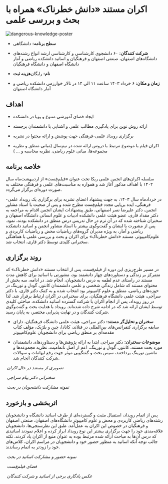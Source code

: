 # اکران مستند «دانش خطرناک» همراه با بحث و بررسی علمی


![dangerous-knowledge-poster](dangerous-knowledge-poster.jpg)  


- **سطح برنامه:** دانشگاهی


- **شرکت کنندگان:** ۶۰ دانشجوی کارشناسی و کارشناسی ارشد انواع رشته‌های دانشگاه‌های اصفهان، صنعتی اصفهان و فرهنگیان و اساتید دانشکده ریاضی و آمار دانشگاه اصفهان و دانشگاه فرهنگیان


- **هزینه ثبت‌‎نام:** رایگان


- **زمان و مکان:** ۶ خرداد ۱۴۰۳ ساعت ۱۱ الی ۱۴ در تالار خوارزمی دانشکده ریاضی و آمار دانشگاه اصفهان


## اهداف


- ایجاد فضای آموزشی متنوع و پویا در دانشکده


- ارائه روش نوین برای یادگیری مطالب علمی و آشنایی با دانشمندان برجسته


- برگزاری رویداد علمی-فرهنگی جهت پوشش و ارائه محتوا در نشریه


- اکران فیلم با موضوع مرتبط با دروس ارائه شده در نیم‌سال (مبانی منطق و نظریه مجموعه‌ها، مبانی علوم ریاضی، نظریه محاسبه و … )    


## خلاصه برنامه


سلسله اکران‌های انجمن علمی ریکا تحت عنوان «فیلم‌فِست» از اردیبهشت‌ماه سال ۱۴۰۲ با اهداف مذکور آغاز شد و همواره به مناسبت‌های علمی و فرهنگی مختلف به صورت دوره‌ای برگزار می‌گردد.


در خردادماه سال ۱۴۰۳، به جهت پیشنهاد اعضای نشریه برای برگزاری یک رویداد علمی-فرهنگی، ایده برپایی مجدد فیلم‌فِست مطرح شده و پس از صحبت با استاد مشاور انجمن، دکتر علیرضا نصر اصفهانی، طبق پیشنهادات ایشان انجمن اقدام به مراجعه به دکتر مقداد قاری، عضو هیئت علمی دانشکده ادبیات و علوم انسانی دانشگاه اصفهان و سخنران شناخته شده که در آن ترم در حال تدریس درس منطق در دانشکده بودند، نمود. پس از مشورت با ایشان و گفت‌وگوی بیشتر با استاد مشاور انجمن و اساتید دانشکده ریاضی و آمار، به ویژه مدیران گروه‌های ریاضیات محض و ریاضیات کاربردی و علوم‌کامپیوتر، مستند «دانش خطرناک» برای اکران و بحث و بررسی علمی با هماهنگی سخنرانی کلیدی توسط دکتر قاری، انتخاب شد. 


## روند برگزاری


در مسیر طرح‌ریزی این دوره از فیلم‌فِست، پس از انتخاب مستند «دانش خطرناک» که متمرکز بر زندگی و دستاوردهای چهار دانشمند بود، مشورتی با اساتید برای کاهش مدت مستند در راستای عدم لطمه به درس دانشجویان، انجام شد. در ادامه، سه بخش از محتوای مستند که شامل زندگی شخصی و علمی دانشمندان کانتور، گودل و تورینگ در حوزه‌های ریاضی، منطق و علوم کامپیوتر بود انتخاب شده و به کمک دکتر قاری، با دکتر سراجی، هیئت علمی دانشگاه فرهنگیان، برای سخنرانی در اکران ارتباط برقرار شد. لذا در روز رویداد، پس از انجام اکران با شرکت گسترده اساتید دانشکده، مباحثی کلیدی توسط ایشان ارائه شد که در ادامه شرح داده شده‌اند. رویداد با هدایت بحث و گفت‌وگوی شرکت کنندگان و در نهایت پذیرایی مختصر، به پایان رسید.

- **سخنران و تحلیل‌گر مستند:** دکتر سراجی، هیئت علمی دانشگاه فرهنگیان، دارای سابقه برگزاری کنفرانس‌های بین‌المللی در فنلاند، کانادا، چین و بلژیک، مؤلف کتاب مقدمه‌ای بر منطق ریاضی برای دانشجویان علوم‌کامپیوتر


- **موضوعات سخنران:** دکتر سراجی ابتدا به ارائه پژوهش‌ها و دستاوردهای دانشمندان مورد بحث مستند، کانتور، گودل و تورینگ، اعم از اصل ناتمامیت، نظریه مجموعه‌ها و ماشین تورینگ پرداختند، سپس بحث و گفتگویی موثر جهت رفع ابهامات و سوالات شرکت کنندگان انجام شد.


<p>
    <img src="movie.jpg" alt>
    <em>تصویری از مستند در حال اکران</em>
</p>


<p>
    <img src="seraji.jpg" alt>
    <em>سخنرانی دکتر پیام سراجی</em>
</p>


<p>
    <img src="attendance.jpg" alt>
    <em>نمونه مشارکت دانشجویان در بحث</em>
</p>


## اثربخشی و بازخورد


پس از اتمام رویداد، استقبال مثبت و گسترده‌ای از طرف اساتید دانشگاه و دانشجویان رشته‌های ریاضی کاربردی و محض و علوم کامپیوتر دانشگاه‌های اصفهان، صنعتی اصفهان و فرهنگیان در خصوص این اکران به عمل‌آمد. طبق این نظرسنجی‌ها، دانشجویان علاقه‌مندی خود را جهت برگزاری بیشتر این نوع رویداد ابراز کرده و اعلام نمودند اساتیدی که درس آن‌ها به مباحث ارائه شده مرتبط بوده به عنوان منبع از اکران یاد کردند. نکته جالب توجه آنکه اساتید به منظور حضور خود و دانشجویان در مراسم اکران، کلاس‌های خود را زود‌تر به اتمام رساندند.


<p>
    <img src="professor.jpg" alt>
    <em>نمونه حضور و مشارکت اساتید در بحث</em>
</p>


<p>
    <img src="hall.jpg" alt>
    <em>فضای فیلم‌فِست</em>
</p>


<p>
    <img src="momento.jpg" alt>
    <em>عکس یادگاری برخی از اساتید و شرکت کنندگان</em>
</p>
